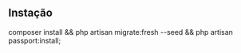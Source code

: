 
## Instação
composer install &&
php artisan migrate:fresh --seed && php artisan passport:install;


